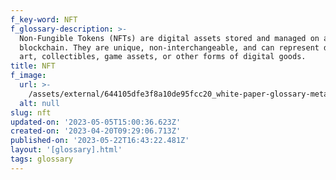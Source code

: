 ```yaml
---
f_key-word: NFT
f_glossary-description: >-
  Non-Fungible Tokens (NFTs) are digital assets stored and managed on a
  blockchain. They are unique, non-interchangeable, and can represent digital
  art, collectibles, game assets, or other forms of digital goods.
title: NFT
f_image:
  url: >-
    /assets/external/644105dfe3f8a10de95fcc20_white-paper-glossary-metaverse-yuga-labs.jpg
  alt: null
slug: nft
updated-on: '2023-05-05T15:00:36.623Z'
created-on: '2023-04-20T09:29:06.713Z'
published-on: '2023-05-22T16:43:22.481Z'
layout: '[glossary].html'
tags: glossary
---
```



